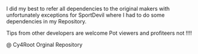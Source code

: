 I did my best to refer all dependencies to the original makers with unfortunately exceptions for SportDevil where I had to do some dependencies in my Repository.

Tips from other developers are welcome
Pot viewers and profiteers not !!!!

@ Cy4Root Orginal Repository
